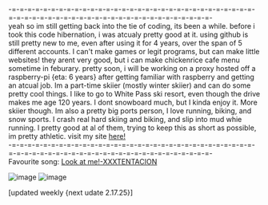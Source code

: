

-=-=-=-=-=-=-=-=-=-=-=-=-=-=-=-=-=-=-=-=-=-=-=-=-=-=-=-=-=-=-=-=-=-=-=-=-=-=-=-=-=-=-=-=-=-=-=-=-=-=-=-=-=-=-=-=-=-
<br>
yeah so im still getting back into the tie of coding, its been a while. before i took this code hibernation, i was atcualy pretty good at it. using github is still pretty new to me, even after using it for 4 years, over the span of 5 different accounts. I can't make games or legit programs, but  can make little websites! they arent very good, but i can make chickenrice cafe menu sometime in feburary. pretty soon, i will be working on a proxy hosted off a raspberry-pi {eta: 6 years} after getting familiar with raspberry and getting an atcual job. Im a part-time skiier (mostly winter skiier) and can do some pretty cool things. I like to go to White Pass ski resort, even though the drive makes me age 120 years. I dont snowboard much, but I kinda enjoy it. More skiier though. Im also a pretty big ports person, I love running, biking, and snow sports. I crash real hard skiing and biking, and slip into mud whie running. I pretty good at al of them, trying to keep this as short as possible, im pretty athletic. visit my site <a href="https://sites.google.com/ksd.org/chickenrice/home" alt="here">here!</a>
<br>
-=-=-=-=-=-=-=-=-=-=-=-=-=-=-=-=-=-=-=-=-=-=-=-=-=-=-=-=-=-=-=-=-=-=-=-=-=-=-=-=-=-=-=-=-=-=-=-=-=-=-=-=-=-=-=-=-=-
<br>
Favourite song: <a href="https://youtu.be/wJGcwEv7838" alt="good song tbh">Look at me!-XXXTENTACION</a>
<br>




![image](https://github.com/user-attachments/assets/d3b05b14-f537-4dbd-b14f-429f463b9859)
![image](https://github.com/user-attachments/assets/e2d20e56-b01d-40ac-9ce7-46cf7fc97a38)




[updated weekly {next udate 2.17.25}]
<br>

